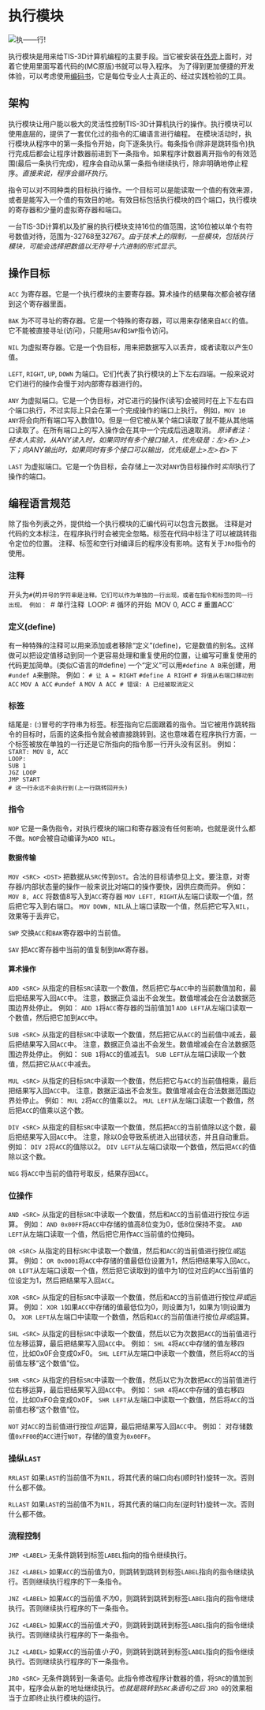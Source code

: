 # 执行模块
![执——行!](item:tis3d:execution_module)

执行模块是用来给TIS-3D计算机编程的主要手段。当它被安装在[外壳](../block/casing.md)上面时，对着它使用里面写着代码的(MC原版)书就可以导入程序。
为了得到更加便捷的开发体验，可以考虑使用[编码书](code_book.md)，它是每位专业人士真正的、经过实践检验的工具。

## 架构
执行模块让用户能以极大的灵活性控制TIS-3D计算机执行的操作。执行模块可以使用底层的，提供了一套优化过的指令的汇编语言进行编程。
在模块活动时，执行模块从程序中的第一条指令开始，向下逐条执行。每条指令(除非是跳转指令)执行完成后都会让程序计数器前进到下一条指令。如果程序计数器离开指令的有效范围(最后一条执行完成)，程序会自动从第一条指令继续执行，除非明确地停止程序。*直接来说，程序会循环执行*。

指令可以对不同种类的目标执行操作。一个目标可以是能读取一个值的有效来源，或者是能写入一个值的有效目的地。有效目标包括执行模块的四个端口，执行模块的寄存器和少量的虚拟寄存器和端口。

一台TIS-3D计算机以及扩展的执行模块支持16位的值范围，这16位被以单个有符号数值对待，范围为-32768至32767。*由于技术上的限制，一些模块，包括执行模块，可能会选择把数值以无符号十六进制的形式显示*。

## 操作目标
`ACC`
为寄存器。它是一个执行模块的主要寄存器。算术操作的结果每次都会被存储到这个寄存器里面。

`BAK`
为不可寻址的寄存器。它是一个特殊的寄存器，可以用来存储来自`ACC`的值。它不能被直接寻址(访问)，只能用`SAV`和`SWP`指令访问。

`NIL`
为虚拟寄存器。它是一个伪目标，用来把数据写入以丢弃，或者读取以产生0值。

`LEFT`, `RIGHT`, `UP`, `DOWN`
为端口。它们代表了执行模块的上下左右四端。一般来说对它们进行的操作会慢于对内部寄存器进行的。

`ANY`
为虚拟端口。它是一个伪目标，对它进行的操作(读写)会被同时在上下左右四个端口执行，不过实际上只会在第一个完成操作的端口上执行。
例如，`MOV 10 ANY`将会向所有端口写入数值10。但是一但它被从某个端口读取了就不能从其他端口读取了。在所有端口上的写入操作会在其中一个完成后迅速取消。
*原译者注：经本人实验，从ANY读入时，如果同时有多个接口输入，优先级是：左>右>上>下；向ANY输出时，如果同时有多个接口可以输出，优先级是上>左>右>下*

`LAST`
为虚拟端口。它是一个伪目标，会存储上一次对`ANY`伪目标操作时*实际*执行了操作的端口。

## 编程语言规范
除了指令列表之外，提供给一个执行模块的汇编代码可以包含元数据。
注释是对代码的文本标注，在程序执行时会被完全忽略。标签在代码中标注了可以被跳转指令定位的位置。
注释、标签和空行对编译后的程序没有影响。这有关于`JRO`指令的使用。

### 注释
开头为`#`(#)`井号的字符串是注释。它们可以作为单独的一行出现，或者在指令和标签的同一行出现。
例如：
`# 单行注释`
`LOOP: # 循环的开始`
`MOV 0, ACC # 重置ACC`

### 定义(define)
有一种特殊的注释可以用来添加或者移除“定义”(define)，它是数值的别名。这样做可以把设定值移动到同一个更容易处理和重复使用的位置，让编写可重复使用的代码更加简单。(类似C语言的#define)
一个“定义”可以用`#define A B`来创建，用`#undef A`来删除。
例如：
`# 让 A = RIGHT`
`#define A RIGHT`
`# 将值从右端口移动到ACC`
`MOV A ACC`
`#undef A`
`MOV A ACC # 错误: A 已经被取消定义`

### 标签
结尾是`:` (:)冒号的字符串为标签。标签指向它后面跟着的指令。当它被用作跳转指令的目标时，后面的这条指令就会被直接跳转到。这也意味着在程序执行方面，一个标签被放在单独的一行还是它所指向的指令那一行开头没有区别。
例如：
`START: MOV 8, ACC`  
`LOOP:`  
`SUB 1`  
`JGZ LOOP`  
`JMP START`  
`# 这一行永远不会执行到(上一行跳转回开头)`

### 指令
`NOP`
它是一条伪指令，对执行模块的端口和寄存器没有任何影响，也就是说什么都不做。`NOP`会被自动编译为`ADD NIL`。

#### 数据传输
`MOV <SRC> <DST>`
把数据从`SRC`传到`DST`。合法的目标请参见上文。要注意，对寄存器/内部状态量的操作一般来说比对端口的操作要快，因供应商而异。
例如：
`MOV 8, ACC` 将数值8写入到`ACC`寄存器 
`MOV LEFT, RIGHT`从左端口读取一个值，然后把它写入到右端口。
`MOV DOWN, NIL`从上端口读取一个值，然后把它写入`NIL`，效果等于丢弃它。

`SWP`
交换`ACC`和`BAK`寄存器中的当前值。

`SAV`
把`ACC`寄存器中当前的值复制到`BAK`寄存器。

#### 算术操作
`ADD <SRC>`
从指定的目标`SRC`读取一个数值，然后把它与`ACC`中的当前数值加和，最后把结果写入回`ACC`中。
注意，数据正负溢出不会发生。数值增减会在合法数据范围边界处停止。
例如：
`ADD 1`将`ACC`寄存器的当前值加1 
`ADD LEFT`从左端口读取一个数值，然后把它加到`ACC`中。

`SUB <SRC>`
从指定的目标`SRC`中读取一个数值，然后把它从`ACC`的当前值中减去，最后把结果写入回`ACC`中。
注意，数据正负溢出不会发生。数值增减会在合法数据范围边界处停止。
例如：
`SUB 1`将`ACC`的值减去1。
`SUB LEFT`从左端口读取一个数值，然后把它从`ACC`中减去。

`MUL <SRC>`
从指定的目标`SRC`中读取一个数值，然后把它与`ACC`的当前值相乘，最后把结果写入回`ACC`中。
注意，数据正溢出不会发生。数值增减会在合法数据范围边界处停止。
例如：
`MUL 2`将`ACC`的值乘以2。
`MUL LEFT`从左端口读取一个数值，然后把`ACC`的值乘以这个数。

`DIV <SRC>`
从指定的目标`SRC`中读取一个数值，然后把`ACC`的当前值除以这个数，最后把结果写入回`ACC`中。
注意，除以0会导致系统进入出错状态，并且自动重启。
例如：
`DIV 2`将`ACC`的值除以2。
`DIV LEFT`从左端口读取一个数值，然后把`ACC`的值除以这个数。

`NEG`
将`ACC`中当前的值符号取反，结果存回`ACC`。

### 位操作
`AND <SRC>`
从指定的目标`SRC`中读取一个数值，然后和`ACC`的当前值进行按位*与*运算。
例如：
`AND 0x00FF`将`ACC`中存储的值高8位变为0，低8位保持不变。
`AND LEFT`从左端口读取一个值，然后把它用作`ACC`当前值的位掩码。

`OR <SRC>`
从指定的目标`SRC`中读取一个数值，然后和`ACC`的当前值进行按位*或*运算。
例如：
`OR 0x0001`将`ACC`中存储的值最低位设置为1，然后把结果写入回`ACC`。
`OR LEFT`从左端口读取一个值，然后把它读取到的值中为1的位对应的`ACC`当前值的位设定为1，然后把结果写入回`ACC`。

`XOR <SRC>`
从指定的目标`SRC`中读取一个数值，然后和`ACC`的当前值进行按位*异或*运算。
例如：
`XOR 1`如果`ACC`中存储的值最低位为0，则设置为1，如果为1则设置为0。
`XOR LEFT`从左端口中读取一个数值，然后和`ACC`的当前值进行按位*异或*运算。

`SHL <SRC>`
从指定的目标`SRC`中读取一个数值，然后以它为次数把`ACC`的当前值进行位左移运算，最后把结果写入回`ACC`中。
例如：
`SHL 4`将`ACC`中存储的值左移四位，比如0x0F会变成0xF0。
`SHL LEFT`从左端口中读取一个数值，然后将`ACC`的当前值左移“这个数值”位。

`SHR <SRC>`
从指定的目标`SRC`中读取一个数值，然后以它为次数把`ACC`的当前值进行位右移运算，最后把结果写入回`ACC`中。
例如：
`SHR 4`将`ACC`中存储的值右移四位，比如0xF0会变成0x0F。
`SHR LEFT`从左端口中读取一个数值，然后将`ACC`的当前值右移“这个数值”位。

`NOT`
对`ACC`的当前值进行按位*非*运算，最后把结果写入回`ACC`中。
例如：
对存储数值`0xFF00`的`ACC`进行`NOT`，存储的值变为`0x00FF`。

### 操纵`LAST`
`RRLAST`
如果`LAST`的当前值不为`NIL`，将其代表的端口向右(顺时针)旋转一次。否则什么都不做。

`RLLAST`
如果`LAST`的当前值不为`NIL`，将其代表的端口向左(逆时针)旋转一次。否则什么都不做。

### 流程控制
`JMP <LABEL>`
无条件跳转到标签`LABEL`指向的指令继续执行。

`JEZ <LABEL>`
如果`ACC`的当前值为0，则跳转到跳转到标签`LABEL`指向的指令继续执行。否则继续执行程序的下一条指令。

`JNZ <LABEL>`
如果`ACC`的当前值*不为*0，则跳转到跳转到标签`LABEL`指向的指令继续执行。否则继续执行程序的下一条指令。

`JGZ <LABEL>`
如果`ACC`的当前值*大于*0，则跳转到跳转到标签`LABEL`指向的指令继续执行。否则继续执行程序的下一条指令。

`JLZ <LABEL>`
如果`ACC`的当前值*小于*0，则跳转到跳转到标签`LABEL`指向的指令继续执行。否则继续执行程序的下一条指令。

`JRO <SRC>`
无条件跳转到一条语句。此指令修改程序计数器的值，将`SRC`的值加到其中，程序会从新的地址继续执行。*也就是跳转到`SRC`条语句之后*
`JRO 0`的效果相当于立即终止执行模块的运行。
